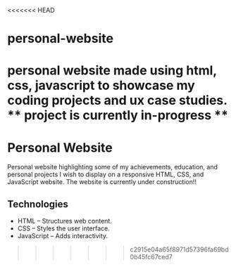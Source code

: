 <<<<<<< HEAD
# personal-website

personal website made using html, css, javascript to showcase my coding projects and ux case studies.
** project is currently in-progress **
=======
# Personal Website

Personal website highlighting some of my achievements, education, and personal projects I wish to display on a responsive HTML, CSS, and JavaScript website. The website is currently under construction!!

## Technologies

* HTML – Structures web content.
* CSS – Styles the user interface.
* JavaScript – Adds interactivity.

>>>>>>> c2915e04a65f8971d57396fa69bd0b45fc67ced7
